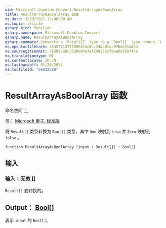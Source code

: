 ```yaml
---
uid: Microsoft.Quantum.Convert.ResultArrayAsBoolArray
title: ResultArrayAsBoolArray 函数
ms.date: 1/23/2021 12:00:00 AM
ms.topic: article
qsharp.kind: function
qsharp.namespace: Microsoft.Quantum.Convert
qsharp.name: ResultArrayAsBoolArray
qsharp.summary: Converts a `Result[]` type to a `Bool[]` type, where `One` is mapped to `true` and `Zero` is mapped to `false`.
ms.openlocfilehash: 384531137474562ebc8cc24dcd1ac976dc91ad9d
ms.sourcegitcommit: 71605ea9cc630e84e7ef29027e1f0ea06299747e
ms.translationtype: MT
ms.contentlocale: zh-CN
ms.lasthandoff: 01/26/2021
ms.locfileid: "98832589"
---
```

# <a name="resultarrayasboolarray-function"></a>ResultArrayAsBoolArray 函数

命名空间 [：](xref:Microsoft.Quantum.Convert)

包： [Microsoft 量子. 标准版](https://nuget.org/packages/Microsoft.Quantum.Standard)


将 `Result[]` 类型转换为 `Bool[]` 类型，其中 `One` 映射到 `true` 并 `Zero` 映射到 `false` 。

```qsharp
function ResultArrayAsBoolArray (input : Result[]) : Bool[]
```


## <a name="input"></a>输入

### <a name="input--__invalidresult__"></a>输入：__无效 <Result>__[]

`Result[]` 要转换的。



## <a name="output--bool"></a>Output： [Bool](xref:microsoft.quantum.lang-ref.bool)[]

表示 `input` 的 `Bool[]`。